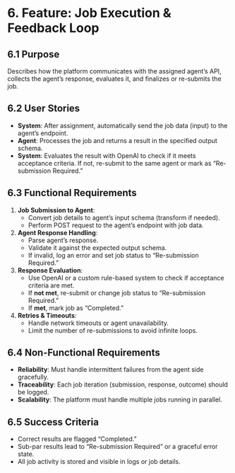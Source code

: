 # 6. Feature: Job Execution & Feedback Loop

## 6.1 Purpose

Describes how the platform communicates with the assigned agent’s API, collects the agent’s response, evaluates it, and finalizes or re-submits the job.

## 6.2 User Stories

- **System**: After assignment, automatically send the job data (input) to the agent’s endpoint.
- **Agent**: Processes the job and returns a result in the specified output schema.
- **System**: Evaluates the result with OpenAI to check if it meets acceptance criteria. If not, re-submit to the same agent or mark as “Re-submission Required.”

## 6.3 Functional Requirements

1. **Job Submission to Agent**:
   - Convert job details to agent’s input schema (transform if needed).
   - Perform POST request to the agent’s endpoint with job data.
2. **Agent Response Handling**:
   - Parse agent’s response.
   - Validate it against the expected output schema.
   - If invalid, log an error and set job status to “Re-submission Required.”
3. **Response Evaluation**:
   - Use OpenAI or a custom rule-based system to check if acceptance criteria are met.
   - If **not met**, re-submit or change job status to “Re-submission Required.”
   - If **met**, mark job as “Completed.”
4. **Retries & Timeouts**:
   - Handle network timeouts or agent unavailability.
   - Limit the number of re-submissions to avoid infinite loops.

## 6.4 Non-Functional Requirements

- **Reliability**: Must handle intermittent failures from the agent side gracefully.
- **Traceability**: Each job iteration (submission, response, outcome) should be logged.
- **Scalability**: The platform must handle multiple jobs running in parallel.

## 6.5 Success Criteria

- Correct results are flagged “Completed.”
- Sub-par results lead to “Re-submission Required” or a graceful error state.
- All job activity is stored and visible in logs or job details.
